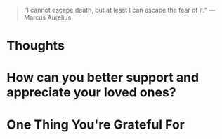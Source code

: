 
> \"I cannot escape death, but at least I can escape the fear of it.\" — Marcus Aurelius

# Thoughts

# How can you better support and appreciate your loved ones?

# One Thing You're Grateful For

